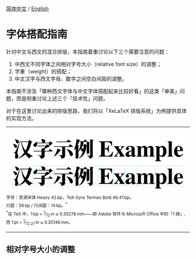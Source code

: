 [简体中文](https://github.com/RuixiZhang42/font-pairing-guide)
/
[English](README-EN.md)

# 字体搭配指南

针对中文与西文的混合排版，本指南着重讨论以下三个需要注意的问题：

1. 中西文不同字体之间相对字号大小（relative font size）的调整；
2. 字重（weight）的搭配；
3. 中文汉字与西文字母、数字之间空白间距的调整。

本指南不涉及「哪种西文字体与中文字体搭配起来比较好看」的这类「审美」问题，而是侧重讨论上述三个「技术性」问题。

对于在这里讨论出来的排版思路，我们将以「XeLaTeX 排版系统」为例提供具体的实现方法。

---

![Example](Example.svg)<br>
<sup>字号：思源宋体&nbsp;Heavy 42&#8239;bp，TeX Gyre Termes&nbsp;Bold 46.41&#8239;bp。<br>
行距：56&#8239;bp / 行间距：14&#8239;bp。<sup>&ast;</sup><br>
<sup>&ast;</sup>在 TeX 中，1&#8239;bp = <sup>1</sup>&frasl;<sub>72</sub>&#8239;in
≈ 0.35278&#8239;mm——即 Adobe 软件与 Microsoft Office 中的「1&nbsp;磅」, 而
1&#8239;pt = <sup>1</sup>&frasl;<sub>72.27</sub>&#8239;in
≈ 0.35146&#8239;mm。</sup>

---

## 相对字号大小的调整

